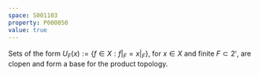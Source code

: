 ```yaml
---
space: S001103
property: P000050
value: true
---
```


Sets of the form $U_F(x):=\{f\in X: f|_F=x|_F\}$, for $x\in X$ and finite $F\subset 2^\mathfrak{c}$, are clopen
and form a base for the product topology.

